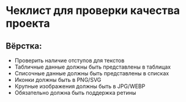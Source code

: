 # Чеклист для проверки качества проекта

## Вёрстка:

* Проверить наличие отступов для текстов
* Табличные данные должны быть представлены в таблицах
* Списочные данные должны быть представлены в списках
* Иконки должны быть в PNG/SVG
* Крупные изображения должны быть в JPG/WEBP
* Обязательно должна быть поддержка ретины